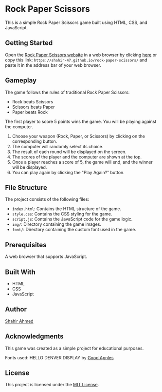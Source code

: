 # Rock Paper Scissors

This is a simple Rock Paper Scissors game built using HTML, CSS, and JavaScript.

## Getting Started

Open the [Rock Paper Scissors website](https://shahir-47.github.io/rock-paper-scissors/) in a web browser by clicking [here](https://shahir-47.github.io/rock-paper-scissors/) or copy this link: `https://shahir-47.github.io/rock-paper-scissors/` and paste it in the address bar of your web browser.

## Gameplay

The game follows the rules of traditional Rock Paper Scissors:

- Rock beats Scissors
- Scissors beats Paper
- Paper beats Rock

The first player to score 5 points wins the game.
You will be playing against the computer.

1. Choose your weapon (Rock, Paper, or Scissors) by clicking on the corresponding button.
2. The computer will randomly select its choice.
3. The result of each round will be displayed on the screen.
4. The scores of the player and the computer are shown at the top.
5. Once a player reaches a score of 5, the game will end, and the winner will be displayed.
6. You can play again by clicking the "Play Again?" button.

## File Structure

The project consists of the following files:

- `index.html`: Contains the HTML structure of the game.
- `style.css`: Contains the CSS styling for the game.
- `script.js`: Contains the JavaScript code for the game logic.
- `img/`: Directory containing the game images.
- `font/`: Directory containing the custom font used in the game.

## Prerequisites

A web browser that supports JavaScript.

## Built With

- HTML
- CSS
- JavaScript

## Author

[Shahir Ahmed](https://github.com/shahir-47)

## Acknowledgments

This game was created as a simple project for educational purposes.

Fonts used: HELLO DENVER DISPLAY by [Good Apples](https://www.1001fonts.com/hello-denver-display-font.html)

## License

This project is licensed under the [MIT License](LICENSE).
